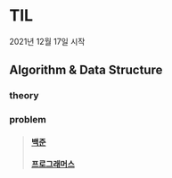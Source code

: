 # TIL
2021년 12월 17일 시작


## Algorithm & Data Structure
### theory

### problem
> #### [백준](https://www.acmicpc.net/step)
> 
> #### [프로그래머스](https://programmers.co.kr/learn/challenges?tab=all_challenges)
